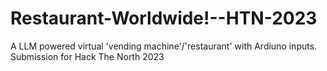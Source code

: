 # Restaurant-Worldwide!--HTN-2023
A LLM powered virtual 'vending machine'/'restaurant' with Ardiuno inputs. Submission for Hack The North 2023

